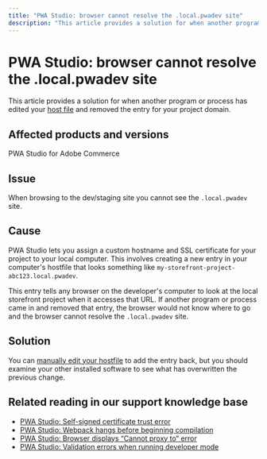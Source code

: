 ```yaml
---
title: "PWA Studio: browser cannot resolve the .local.pwadev site"
description: "This article provides a solution for when another program or process has edited your [host file](https://en.wikipedia.org/wiki/Hosts_(file)) and removed the entry for your project domain."
---
```


# PWA Studio: browser cannot resolve the .local.pwadev site

This article provides a solution for when another program or process has edited your [host file](https://en.wikipedia.org/wiki/Hosts_(file)) and removed the entry for your project domain.

## Affected products and versions

PWA Studio for Adobe Commerce

## Issue

When browsing to the dev/staging site you cannot see the `.local.pwadev` site.

## Cause

PWA Studio lets you assign a custom hostname and SSL certificate for your project to your local computer. This involves creating a new entry in your computer's hostfile that looks something like `my-storefront-project-abc123.local.pwadev`.

This entry tells any browser on the developer's computer to look at the local storefront project when it accesses that URL. If another program or process came in and removed that entry, the browser would not know where to go and the browser cannot resolve the `.local.pwadev` site.

## Solution

You can [manually edit your hostfile](https://support.rackspace.com/how-to/modify-your-hosts-file/) to add the entry back, but you should examine your other installed software to see what has overwritten the previous change.

## Related reading in our support knowledge base

* [PWA Studio: Self-signed certificate trust error](https://support.magento.com/hc/en-us/articles/360038973172)
* [PWA Studio: Webpack hangs before beginning compilation](https://support.magento.com/hc/en-us/articles/360039475011)
* [PWA Studio: Browser displays “Cannot proxy to“ error](https://support.magento.com/hc/en-us/articles/360036581232)
* [PWA Studio: Validation errors when running developer mode](https://support.magento.com/hc/en-us/articles/360036928811) 

